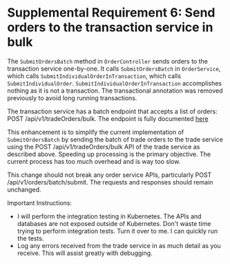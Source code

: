 # Supplemental Requirement 6: Send orders to the transaction service in bulk

The `SubmitOrdersBatch` method in `OrderController` sends orders to the transaction service one-by-one.  It calls `SubmitOrdersBatch` in `OrderService`, which calls `SubmitIndividualOrderInTransaction`, which calls `SubmitIndividualOrder`.  `SubmitIndividualOrderInTransaction` accomplishes nothing as it is not a transaction.  The transactional annotation was removed previously to avoid long running transactions.

The transaction service has a batch endpoint that accepts a list of orders: POST /api/v1/tradeOrders/bulk.  The endpoint is fully documented [here](bulk-trade-orders-api-guide.md)

This enhancement is to simplify the current implementation of `SubmitOrdersBatch` by sending the batch of trade orders to the trade service using the POST /api/v1/tradeOrders/bulk API of the trade service as described above.  Speeding up processing is the primary objective.  The current process has too much overhead and is way too slow.

This change should not break any order service APIs, particularly POST /api/v1/orders/batch/submit.  The requests and responses should remain unchanged.

Important Instructions:
- I will perform the integration testing in Kubernetes.  The APIs and databases are not exposed outside of Kubernetes.  Don't waste time trying to perform integration tests.  Turn it over to me.  I can quickly run the tests.
- Log any errors received from the trade service in as much detail as you receive.  This will assist greatly with debugging.
